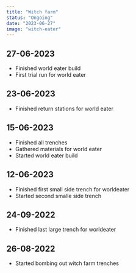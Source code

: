 ```yaml
---
title: "Witch farm"
status: "Ongoing"
date: "2023-06-27"
image: "witch-eater"
---
```


## 27-06-2023
- Finished world eater build
- First trial run for world eater

## 23-06-2023
- Finished return stations for world eater

## 15-06-2023
- Finished all trenches
- Gathered materials for world eater
- Started world eater build

## 12-06-2023
- Finished first small side trench for worldeater
- Started second smalle side trench

## 24-09-2022
- Finished last large trench for worldeater

## 26-08-2022
- Started bombing out witch farm trenches
